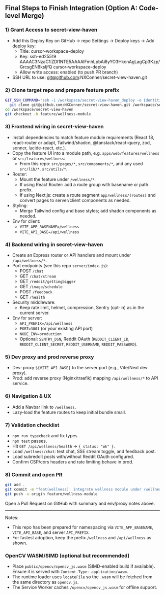 ## Final Steps to Finish Integration (Option A: Code-level Merge)

### 1) Grant Access to secret-view-haven
- Add this Deploy Key on GitHub → repo Settings → Deploy keys → Add deploy key:
  - Title: cursor-workspace-deploy
  - Key:
    ssh-ed25519 AAAAC3NzaC1lZDI1NTE5AAAAIFmhLpbAi8yYO3HkcnAgLagCp3Kzp/GrcsgEN8ksIjfQ cursor-workspace-deploy
  - Allow write access: enabled (to push PR branch)
- SSH URL to use: git@github.com:NXConner/secret-view-haven.git

### 2) Clone target repo and prepare feature prefix
```bash
GIT_SSH_COMMAND="ssh -i /workspace/secret-view-haven_deploy -o IdentitiesOnly=yes" \
  git clone git@github.com:NXConner/secret-view-haven.git /workspace/secret-view-haven
cd /workspace/secret-view-haven
git checkout -b feature/wellness-module
```

### 3) Frontend wiring in secret-view-haven
- Install dependencies to match feature module requirements (React 18, react-router or adapt, Tailwind/shadcn, @tanstack/react-query, zod, sonner, lucide-react, etc.).
- Copy the feature UI into a module path, e.g. `apps/web/features/wellness` or `src/features/wellness`:
  - From this repo: `src/pages/*`, `src/components/*`, and any used `src/lib/*`, `src/utils/*`.
- Router:
  - Mount the feature under `/wellness/*`.
  - If using React Router: add a route group with basename or path prefix.
  - If using Next.js: create a route segment `app/wellness/(routes)` and convert pages to server/client components as needed.
- Styling:
  - Merge Tailwind config and base styles; add shadcn components as needed.
- Env for client:
  - `VITE_APP_BASENAME=/wellness`
  - `VITE_API_BASE=/api/wellness`

### 4) Backend wiring in secret-view-haven
- Create an Express router or API handlers and mount under `/api/wellness/*`.
- Port endpoints (see this repo `server/index.js`):
  - POST `/chat`
  - GET `/chat/stream`
  - GET `/reddit/gettingbigger`
  - GET `/image/schedule`
  - POST `/feedback`
  - GET `/health`
- Security middleware:
  - Keep rate limit, helmet, compression, Sentry (opt-in) as in the current server.
- Env for server:
  - `API_PREFIX=/api/wellness`
  - `PORT=3001` (or your existing API port)
  - `NODE_ENV=production`
  - Optional: `SENTRY_DSN`, Reddit OAuth (`REDDIT_CLIENT_ID`, `REDDIT_CLIENT_SECRET`, `REDDIT_USERNAME`, `REDDIT_PASSWORD`).

### 5) Dev proxy and prod reverse proxy
- Dev: proxy `${VITE_API_BASE}` to the server port (e.g., Vite/Next dev proxy).
- Prod: add reverse proxy (Nginx/traefik) mapping `/api/wellness/*` to API service.

### 6) Navigation & UX
- Add a Navbar link to `/wellness`.
- Lazy-load the feature routes to keep initial bundle small.

### 7) Validation checklist
- `npm run typecheck` and fix types.
- `npm test` passes.
- Hit `GET /api/wellness/health` → `{ status: "ok" }`.
- Load `/wellness/chat`: test chat, SSE stream toggle, and feedback post.
- Load subreddit posts with/without Reddit OAuth configured.
- Confirm CSP/cors headers and rate limiting behave in prod.

### 8) Commit and open PR
```bash
git add .
git commit -m "feat(wellness): integrate wellness module under /wellness and /api/wellness"
git push -u origin feature/wellness-module
```
Open a Pull Request on GitHub with summary and env/proxy notes above.

---
Notes:
- This repo has been prepared for namespacing via `VITE_APP_BASENAME`, `VITE_API_BASE`, and server `API_PREFIX`.
- For fastest adoption, keep the prefix `/wellness` and `/api/wellness` as shown.

### OpenCV WASM/SIMD (optional but recommended)
- Place `public/opencv/opencv_js.wasm` (SIMD-enabled build if available). Ensure it is served with `Content-Type: application/wasm`.
- The runtime loader uses `locateFile` so the `.wasm` will be fetched from the same directory as `opencv.js`.
- The Service Worker caches `/opencv/opencv_js.wasm` for offline support.

